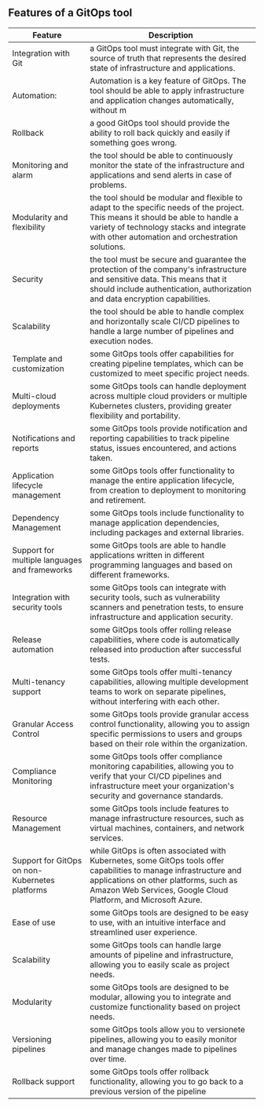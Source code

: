 ## Features of a GitOps tool

| Feature | Description |
| ------ | ------ |
|Integration with Git | a GitOps tool must integrate with Git, the source of truth that represents the desired state of infrastructure and applications.
| Automation:|Automation is a key feature of GitOps. The tool should be able to apply infrastructure and application changes automatically, without m| intervention
|Rollback| a good GitOps tool should provide the ability to roll back quickly and easily if something goes wrong. |
|Monitoring and alarm| the tool should be able to continuously monitor the state of the infrastructure and applications and send alerts in case of problems.|
|Modularity and flexibility| the tool should be modular and flexible to adapt to the specific needs of the project. This means it should be able to handle a variety of technology stacks and integrate with other automation and orchestration solutions.|
|Security| the tool must be secure and guarantee the protection of the company's infrastructure and sensitive data. This means that it should include authentication, authorization and data encryption capabilities.|
|Scalability| the tool should be able to handle complex and horizontally scale CI/CD pipelines to handle a large number of pipelines and execution nodes.|
|Template and customization| some GitOps tools offer capabilities for creating pipeline templates, which can be customized to meet specific project needs.|
|Multi-cloud deployments| some GitOps tools can handle deployment across multiple cloud providers or multiple Kubernetes clusters, providing greater flexibility and portability.|
|Notifications and reports| some GitOps tools provide notification and reporting capabilities to track pipeline status, issues encountered, and actions taken.|
|Application lifecycle management| some GitOps tools offer functionality to manage the entire application lifecycle, from creation to deployment to monitoring and retirement.|
|Dependency Management| some GitOps tools include functionality to manage application dependencies, including packages and external libraries.|
|Support for multiple languages and frameworks| some GitOps tools are able to handle applications written in different programming languages and based on different frameworks.|
|Integration with security tools| some GitOps tools can integrate with security tools, such as vulnerability scanners and penetration tests, to ensure infrastructure and application security.|
|Release automation| some GitOps tools offer rolling release capabilities, where code is automatically released into production after successful tests.|
|Multi-tenancy support| some GitOps tools offer multi-tenancy capabilities, allowing multiple development teams to work on separate pipelines, without interfering with each other.|
|Granular Access Control| some GitOps tools provide granular access control functionality, allowing you to assign specific permissions to users and groups based on their role within the organization. |
|Compliance Monitoring| some GitOps tools offer compliance monitoring capabilities, allowing you to verify that your CI/CD pipelines and infrastructure meet your organization's security and governance standards.|
|Resource Management| some GitOps tools include features to manage infrastructure resources, such as virtual machines, containers, and network services.|
|Support for GitOps on non-Kubernetes platforms| while GitOps is often associated with Kubernetes, some GitOps tools offer capabilities to manage infrastructure and applications on other platforms, such as Amazon Web Services, Google Cloud Platform, and Microsoft Azure.|
|Ease of use| some GitOps tools are designed to be easy to use, with an intuitive interface and streamlined user experience.|
|Scalability| some GitOps tools can handle large amounts of pipeline and infrastructure, allowing you to easily scale as project needs.|
|Modularity| some GitOps tools are designed to be modular, allowing you to integrate and customize functionality based on project needs. |
|Versioning pipelines| some GitOps tools allow you to versionete pipelines, allowing you to easily monitor and manage changes made to pipelines over time.|
|Rollback support| some GitOps tools offer rollback functionality, allowing you to go back to a previous version of the pipeline
